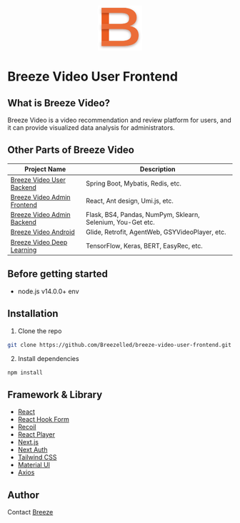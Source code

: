 <br/>
<div align="center">
 <img src="public/logo.svg" width = "100" height = "100" alt="" />
</div>

# Breeze Video User Frontend

## What is Breeze Video?
Breeze Video is a video recommendation and review platform for users,
and it can provide visualized data analysis for administrators.

## Other Parts of Breeze Video
| Project Name                                                                             | Description                                                 |
|------------------------------------------------------------------------------------------|-------------------------------------------------------------|
| [Breeze Video User Backend](https://github.com/Breezelled/breeze-video-user-backend)     | Spring Boot, Mybatis, Redis, etc.                           |
| [Breeze Video Admin Frontend](https://github.com/Breezelled/breeze-video-admin-frontend) | React, Ant design, Umi.js, etc.                             |
| [Breeze Video Admin Backend](https://github.com/Breezelled/breeze-video-admin-backend)   | Flask, BS4, Pandas, NumPym, Sklearn, Selenium, You-Get etc. |
| [Breeze Video Android](https://github.com/Breezelled/breeze-video-android)               | Glide, Retrofit, AgentWeb, GSYVideoPlayer, etc.             |
| [Breeze Video Deep Learning](https://github.com/Breezelled/breeze-video-deep-learning)   | TensorFlow, Keras, BERT, EasyRec, etc.                      |

## Before getting started

- node.js v14.0.0+ env

## Installation

1. Clone the repo

```sh
git clone https://github.com/Breezelled/breeze-video-user-frontend.git
```

2. Install dependencies

```sh
npm install
```

## Framework & Library

- [React](https://github.com/facebook/react)
- [React Hook Form](https://github.com/react-hook-form/react-hook-form)
- [Recoil](https://github.com/facebookexperimental/Recoil)
- [React Player](https://github.com/cookpete/react-player)
- [Next.js](https://github.com/vercel/next.js)
- [Next Auth](https://github.com/nextauthjs/next-auth)
- [Tailwind CSS](https://github.com/tailwindlabs/tailwindcss)
- [Material UI](https://github.com/mui/material-ui)
- [Axios](https://github.com/axios/axios)

## Author

Contact [Breeze](mailto:br33z3Chen@gmail.com)